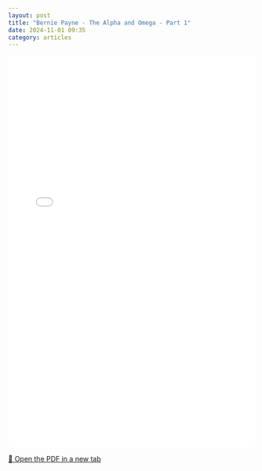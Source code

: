 ```yaml
---
layout: post
title: "Bernie Payne - The Alpha and Omega - Part 1"
date: 2024-11-01 09:35
category: articles
---
```


<iframe 
    src="{{ '/assets/articles/Bernie-Payne-The-Alpha-and-Omega-1.pdf' | relative_url }}" 
    width="100%" 
    height="800px" 
    style="border: none;">
</iframe>

<p>
    <a href="{{ '/assets/articles/Bernie-Payne-The-Alpha-and-Omega-1.pdf' | relative_url }}" target="_blank">
        📄 Open the PDF in a new tab
    </a>
</p>
